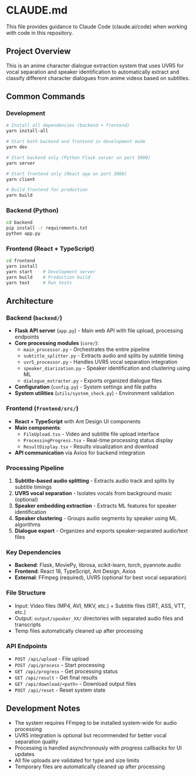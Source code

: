# CLAUDE.md

This file provides guidance to Claude Code (claude.ai/code) when working with code in this repository.

## Project Overview

This is an anime character dialogue extraction system that uses UVR5 for vocal separation and speaker identification to automatically extract and classify different character dialogues from anime videos based on subtitles.

## Common Commands

### Development
```bash
# Install all dependencies (backend + frontend)
yarn install-all

# Start both backend and frontend in development mode
yarn dev

# Start backend only (Python Flask server on port 5000)
yarn server

# Start frontend only (React app on port 3000)
yarn client

# Build frontend for production
yarn build
```

### Backend (Python)
```bash
cd backend
pip install -r requirements.txt
python app.py
```

### Frontend (React + TypeScript)
```bash
cd frontend
yarn install
yarn start    # Development server
yarn build    # Production build
yarn test     # Run tests
```

## Architecture

### Backend (`backend/`)
- **Flask API server** (`app.py`) - Main web API with file upload, processing endpoints
- **Core processing modules** (`core/`):
  - `main_processor.py` - Orchestrates the entire pipeline
  - `subtitle_splitter.py` - Extracts audio and splits by subtitle timing
  - `uvr5_processor.py` - Handles UVR5 vocal separation integration
  - `speaker_diarization.py` - Speaker identification and clustering using ML
  - `dialogue_extractor.py` - Exports organized dialogue files
- **Configuration** (`config.py`) - System settings and file paths
- **System utilities** (`utils/system_check.py`) - Environment validation

### Frontend (`frontend/src/`)
- **React + TypeScript** with Ant Design UI components
- **Main components**:
  - `FileUpload.tsx` - Video and subtitle file upload interface
  - `ProcessingProgress.tsx` - Real-time processing status display
  - `ResultDisplay.tsx` - Results visualization and download
- **API communication** via Axios for backend integration

### Processing Pipeline
1. **Subtitle-based audio splitting** - Extracts audio track and splits by subtitle timings
2. **UVR5 vocal separation** - Isolates vocals from background music (optional)
3. **Speaker embedding extraction** - Extracts ML features for speaker identification
4. **Speaker clustering** - Groups audio segments by speaker using ML algorithms
5. **Dialogue export** - Organizes and exports speaker-separated audio/text files

### Key Dependencies
- **Backend**: Flask, MoviePy, librosa, scikit-learn, torch, pyannote.audio
- **Frontend**: React 18, TypeScript, Ant Design, Axios
- **External**: FFmpeg (required), UVR5 (optional for best vocal separation)

### File Structure
- Input: Video files (MP4, AVI, MKV, etc.) + Subtitle files (SRT, ASS, VTT, etc.)
- Output: `output/speaker_XX/` directories with separated audio files and transcripts
- Temp files automatically cleaned up after processing

### API Endpoints
- `POST /api/upload` - File upload
- `POST /api/process` - Start processing
- `GET /api/progress` - Get processing status
- `GET /api/result` - Get final results
- `GET /api/download/<path>` - Download output files
- `POST /api/reset` - Reset system state

## Development Notes

- The system requires FFmpeg to be installed system-wide for audio processing
- UVR5 integration is optional but recommended for better vocal separation quality
- Processing is handled asynchronously with progress callbacks for UI updates
- All file uploads are validated for type and size limits
- Temporary files are automatically cleaned up after processing